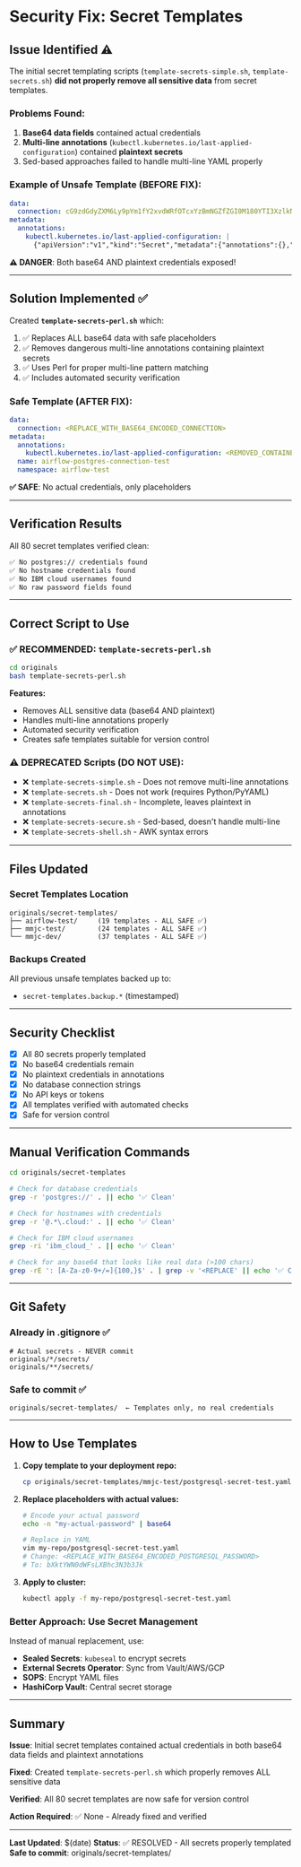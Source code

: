# Security Fix: Secret Templates

## Issue Identified ⚠️

The initial secret templating scripts (`template-secrets-simple.sh`, `template-secrets.sh`) **did not properly remove all sensitive data** from secret templates.

### Problems Found:

1. **Base64 data fields** contained actual credentials
2. **Multi-line annotations** (`kubectl.kubernetes.io/last-applied-configuration`) contained **plaintext secrets**
3. Sed-based approaches failed to handle multi-line YAML properly

### Example of Unsafe Template (BEFORE FIX):

```yaml
data:
  connection: cG9zdGdyZXM6Ly9pYm1fY2xvdWRfOTcxYzBmNGZfZGI0M180YTI3XzlkNmJfNDVkNTQ4OTAyOTU3Ok51Z2QwdWpPOWxWbDNMeUl5ZnRxQUtkQ21QMnRQVzYzQDdiY2U5YjhjLWU2MDItNGFlNi04YTQ0LWFkODdjYzMzMmQ5Ni5jOXYzbmFoZDBvZWtjdnNyYTJ0MC5wcml2YXRlLmRhdGFiYXNlcy5hcHBkb21haW4uY2xvdWQ6MzIzMzcvaWJtY2xvdWRkYj9zc2xtb2RlPXZlcmlmeS1mdWxs
metadata:
  annotations:
    kubectl.kubernetes.io/last-applied-configuration: |
      {"apiVersion":"v1","kind":"Secret","metadata":{"annotations":{},"name":"airflow-postgres-connection-test","namespace":"airflow-test"},"stringData":{"connection":"postgres://ibm_cloud_971c0f4f_db43_4a27_9d6b_45d548902957:Nugd0ujO9lVl3LyIyftqAKdCmP2tPW63@7bce9b8c-e602-4ae6-8a44-ad87cc332d96.c9v3nahd0oekcvsra2t0.private.databases.appdomain.cloud:32337/ibmclouddb?sslmode=verify-full"},"type":"Opaque"}
```

**⚠️ DANGER**: Both base64 AND plaintext credentials exposed!

---

## Solution Implemented ✅

Created **`template-secrets-perl.sh`** which:

1. ✅ Replaces ALL base64 data with safe placeholders
2. ✅ Removes dangerous multi-line annotations containing plaintext secrets
3. ✅ Uses Perl for proper multi-line pattern matching
4. ✅ Includes automated security verification

### Safe Template (AFTER FIX):

```yaml
data:
  connection: <REPLACE_WITH_BASE64_ENCODED_CONNECTION>
metadata:
  annotations:
    kubectl.kubernetes.io/last-applied-configuration: <REMOVED_CONTAINED_PLAINTEXT_SECRETS>
  name: airflow-postgres-connection-test
  namespace: airflow-test
```

**✅ SAFE**: No actual credentials, only placeholders

---

## Verification Results

All 80 secret templates verified clean:

```bash
✅ No postgres:// credentials found
✅ No hostname credentials found  
✅ No IBM cloud usernames found
✅ No raw password fields found
```

---

## Correct Script to Use

### ✅ RECOMMENDED: `template-secrets-perl.sh`

```bash
cd originals
bash template-secrets-perl.sh
```

**Features:**
- Removes ALL sensitive data (base64 AND plaintext)
- Handles multi-line annotations properly
- Automated security verification
- Creates safe templates suitable for version control

### ⚠️ DEPRECATED Scripts (DO NOT USE):

- ❌ `template-secrets-simple.sh` - Does not remove multi-line annotations
- ❌ `template-secrets.sh` - Does not work (requires Python/PyYAML)
- ❌ `template-secrets-final.sh` - Incomplete, leaves plaintext in annotations
- ❌ `template-secrets-secure.sh` - Sed-based, doesn't handle multi-line
- ❌ `template-secrets-shell.sh` - AWK syntax errors

---

## Files Updated

### Secret Templates Location
```
originals/secret-templates/
├── airflow-test/     (19 templates - ALL SAFE ✅)
├── mmjc-test/        (24 templates - ALL SAFE ✅)
└── mmjc-dev/         (37 templates - ALL SAFE ✅)
```

### Backups Created
All previous unsafe templates backed up to:
- `secret-templates.backup.*` (timestamped)

---

## Security Checklist

- [x] All 80 secrets properly templated
- [x] No base64 credentials remain
- [x] No plaintext credentials in annotations
- [x] No database connection strings
- [x] No API keys or tokens
- [x] All templates verified with automated checks
- [x] Safe for version control

---

## Manual Verification Commands

```bash
cd originals/secret-templates

# Check for database credentials
grep -r 'postgres://' . || echo '✅ Clean'

# Check for hostnames with credentials  
grep -r '@.*\.cloud:' . || echo '✅ Clean'

# Check for IBM cloud usernames
grep -ri 'ibm_cloud_' . || echo '✅ Clean'

# Check for any base64 that looks like real data (>100 chars)
grep -rE ': [A-Za-z0-9+/=]{100,}$' . | grep -v '<REPLACE' || echo '✅ Clean'
```

---

## Git Safety

### Already in .gitignore ✅
```gitignore
# Actual secrets - NEVER commit
originals/*/secrets/
originals/**/secrets/
```

### Safe to commit ✅
```
originals/secret-templates/  ← Templates only, no real credentials
```

---

## How to Use Templates

1. **Copy template to your deployment repo:**
   ```bash
   cp originals/secret-templates/mmjc-test/postgresql-secret-test.yaml my-repo/
   ```

2. **Replace placeholders with actual values:**
   ```bash
   # Encode your actual password
   echo -n "my-actual-password" | base64
   
   # Replace in YAML
   vim my-repo/postgresql-secret-test.yaml
   # Change: <REPLACE_WITH_BASE64_ENCODED_POSTGRESQL_PASSWORD>
   # To: bXktYWN0dWFsLXBhc3N3b3Jk
   ```

3. **Apply to cluster:**
   ```bash
   kubectl apply -f my-repo/postgresql-secret-test.yaml
   ```

### Better Approach: Use Secret Management

Instead of manual replacement, use:
- **Sealed Secrets**: `kubeseal` to encrypt secrets
- **External Secrets Operator**: Sync from Vault/AWS/GCP
- **SOPS**: Encrypt YAML files
- **HashiCorp Vault**: Central secret storage

---

## Summary

**Issue**: Initial secret templates contained actual credentials in both base64 data fields and plaintext annotations

**Fixed**: Created `template-secrets-perl.sh` which properly removes ALL sensitive data

**Verified**: All 80 secret templates are now safe for version control

**Action Required**: ✅ None - Already fixed and verified

---

**Last Updated**: $(date)
**Status**: ✅ RESOLVED - All secrets properly templated
**Safe to commit**: originals/secret-templates/
